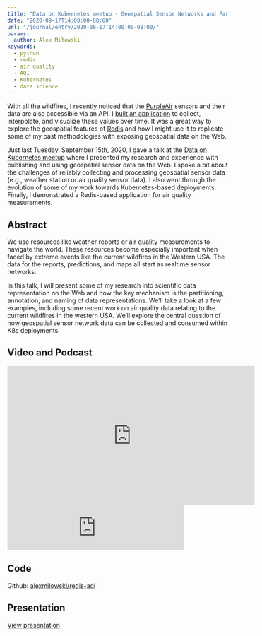 ```yaml
---
title: "Data on Kubernetes meetup - Geospatial Sensor Networks and Partitioning Data"
date: "2020-09-17T14:00:00-08:00"
url: "/journal/entry/2020-09-17T14:00:00-08:00/"
params:
  author: Alex Miłowski
keywords:
  - python
  - redis
  - air quality
  - AQI
  - Kubernetes
  - data science
---
```



With all the wildfires, I recently noticed that the [PurpleAir](https://www2.purpleair.com)
sensors and their data are also accessible via an API. I [built an
application](https://github.com/alexmilowski/redis-aqi) to collect, interpolate, and visualize these values over time. It
was a great way to explore the geospatial features of [Redis](https://redis.io)
and how I might use it to replicate some of my past methodologies with
exposing geospatial data on the Web.

Just last Tuesday, September 15th, 2020, I gave a talk at the
[Data on Kubernetes meetup](https://www.meetup.com/Data-on-Kubernetes-community/events/273254207/)
where I presented my research and experience with publishing and using
geospatial sensor data on the Web. I spoke a bit about the challenges of
reliably collecting and processing geospatial sensor data (e.g., weather
station or air quality sensor data). I also went through the
evolution of some of my work towards Kubernetes-based deployments. Finally,
I demonstrated a Redis-based application for air quality measurements.

## Abstract

We use resources like weather reports or air quality measurements to navigate the world. These resources become especially important when faced by extreme events like the current wildfires in the Western USA. The data for the reports, predictions, and maps all start as realtime sensor networks.

In this talk, I will present some of my research into scientific data representation on the Web and how the key mechanism is the partitioning, annotation, and naming of data representations. We’ll take a look at a few examples, including some recent work on air quality data relating to the current wildfires in the western USA. We’ll explore the central question of how geospatial sensor network data can be collected and consumed within K8s deployments.

## Video and Podcast

<iframe width="560" height="315" src="https://www.youtube.com/embed/D5WsvsRvH5Q" frameborder="0" allow="accelerometer; autoplay; clipboard-write; encrypted-media; gyroscope; picture-in-picture" allowfullscreen></iframe>

<iframe src="https://anchor.fm/dokcommunity/embed/episodes/Data-on-kubernetes-community-9-Geospatial-Sensor-Networks-and-Partitioning-Data-ejpi1r/a-a386ci2" height="102px" width="400px" frameborder="0" scrolling="no"></iframe>

## Code

Github: [alexmilowski/redis-aqi](https://github.com/alexmilowski/redis-aqi)

## Presentation

[View presentation](http://alexmilowski.github.io/milowski-journal/2020-09-17/geospatial-sensor-networks-and-partitioning-data.pdf)

